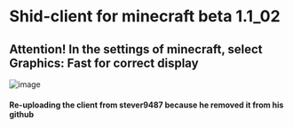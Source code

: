 # Shid-client for minecraft beta 1.1_02

## Attention! In the settings of minecraft, select Graphics: Fast for correct display
![image](https://github.com/helis555/shid-client/assets/153015971/9a6d75e2-8b4a-4a3e-8c4d-6624de4e4120)


#### Re-uploading the client from stever9487 because he removed it from his github
